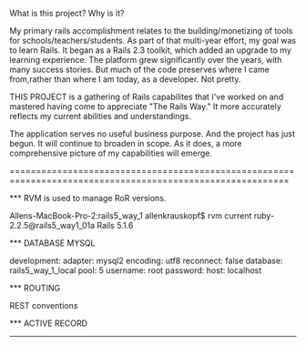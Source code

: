 
What is this project?  Why is it?

My primary rails accomplishment relates to the building/monetizing of tools for schools/teachers/students.
As part of that multi-year effort, my goal was to learn Rails. It began as a Rails 2.3 toolkit, which added an upgrade
to my learning experience. The platform grew significantly over the years, with many success stories.
But much of the code preserves where I came from,rather than where I am today, as a developer.  Not pretty.

THIS PROJECT is a gathering of Rails capabilites that I've worked on and mastered having come to appreciate "The Rails Way."
It more accurately reflects my current abilities and understandings.

The application serves no useful business purpose. And the project has just begun.
It will continue to broaden in scope. As it does, a more comprehensive picture of my capabilities will emerge.

===========================================================================================================

*** RVM is used to manage RoR versions.

Allens-MacBook-Pro-2:rails5_way_1 allenkrauskopf$ rvm current
ruby-2.2.5@rails5_way1_01a
Rails 5.1.6

*** DATABASE  MYSQL

development:
  adapter: mysql2
  encoding: utf8
  reconnect: false
  database: rails5_way_1_local
  pool: 5
  username: root
  password:
  host: localhost

*** ROUTING

 REST conventions

*** ACTIVE RECORD

***
